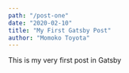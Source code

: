 ```yaml
---
path: "/post-one"
date: "2020-02-10"
title: "My First Gatsby Post"
author: "Momoko Toyota"
---
```


This is my very first post in Gatsby